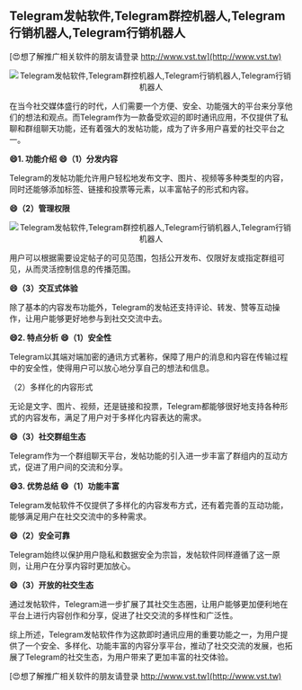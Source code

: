 ## **Telegram发帖软件,Telegram群控机器人,Telegram行销机器人,Telegram行销机器人**

[😍想了解推广相关软件的朋友请登录 http://www.vst.tw](http://www.vst.tw)

 <center><img src="https://vst.tw/MP4/tuiguang/png/8.png" alt="Telegram发帖软件,Telegram群控机器人,Telegram行销机器人,Telegram行销机器人"></center>

在当今社交媒体盛行的时代，人们需要一个方便、安全、功能强大的平台来分享他们的想法和观点。而Telegram作为一款备受欢迎的即时通讯应用，不仅提供了私聊和群组聊天功能，还有着强大的发帖功能，成为了许多用户喜爱的社交平台之一。

**😄1. 功能介绍**
**😄（1）分发内容**

Telegram的发帖功能允许用户轻松地发布文字、图片、视频等多种类型的内容，同时还能够添加标签、链接和投票等元素，以丰富帖子的形式和内容。

**😄（2）管理权限**

 <center><img src="https://vst.tw/MP4/tuiguang/png/1.png" alt="Telegram发帖软件,Telegram群控机器人,Telegram行销机器人,Telegram行销机器人"></center>

用户可以根据需要设定帖子的可见范围，包括公开发布、仅限好友或指定群组可见，从而灵活控制信息的传播范围。

**😄（3）交互式体验**

除了基本的内容发布功能外，Telegram的发帖还支持评论、转发、赞等互动操作，让用户能够更好地参与到社交交流中去。

**😄2. 特点分析**
**😄（1）安全性**

Telegram以其端对端加密的通讯方式著称，保障了用户的消息和内容在传输过程中的安全性，使得用户可以放心地分享自己的想法和信息。

（2）多样化的内容形式

无论是文字、图片、视频，还是链接和投票，Telegram都能够很好地支持各种形式的内容发布，满足了用户对于多样化内容表达的需求。

**😄（3）社交群组生态**

Telegram作为一个群组聊天平台，发帖功能的引入进一步丰富了群组内的互动方式，促进了用户间的交流和分享。

**😄3. 优势总结**
**😄（1）功能丰富**

Telegram发帖软件不仅提供了多样化的内容发布方式，还有着完善的互动功能，能够满足用户在社交交流中的多种需求。

**😄（2）安全可靠**

Telegram始终以保护用户隐私和数据安全为宗旨，发帖软件同样遵循了这一原则，让用户在分享内容时更加放心。

**😄（3）开放的社交生态**

通过发帖软件，Telegram进一步扩展了其社交生态圈，让用户能够更加便利地在平台上进行内容创作和分享，促进了社交交流的多样性和广泛性。

综上所述，Telegram发帖软件作为这款即时通讯应用的重要功能之一，为用户提供了一个安全、多样化、功能丰富的内容分享平台，推动了社交交流的发展，也拓展了Telegram的社交生态，为用户带来了更加丰富的社交体验。

[😍想了解推广相关软件的朋友请登录 http://www.vst.tw](http://www.vst.tw)




